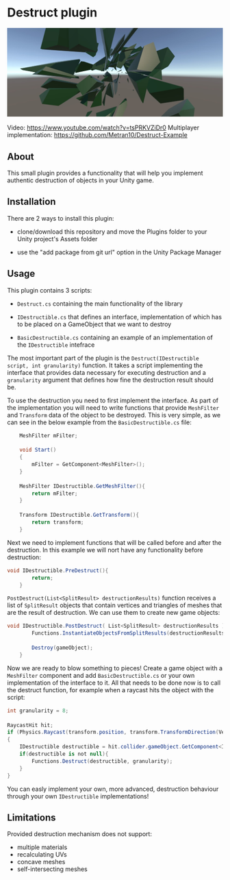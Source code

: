 # Destruct plugin

![intro](Images/image.jpg)

Video: https://www.youtube.com/watch?v=tsPRKVZiDr0
Multiplayer implementation: https://github.com/Metran10/Destruct-Example

## About

This small plugin provides a functionality that will help you implement authentic destruction of objects in your Unity game.

## Installation

There are 2 ways to install this plugin:

- clone/download this repository and move the Plugins folder to your Unity project's Assets folder

- use the "add package from git url" option in the Unity Package Manager

## Usage

This plugin contains 3 scripts:

- `Destruct.cs` containing the main functionality of the library

- `IDestructible.cs` that defines an interface, implementation of which has to be placed on a GameObject that we want to destroy

- `BasicDestructible.cs` containing an example of an implementation of the `IDestructible` intefrace

The most important part of the plugin is the `Destruct(IDestructible script, int granularity)` function. It takes a script implementing the interface that provides data necessary for executing destruction and a `granularity` argument that defines how fine the destruction result should be.

To use the destruction you need to first implement the interface. As part of the implementation you will need to write functions that provide `MeshFilter` and `Transform` data of the object to be destroyed. This is very simple, as we can see in the below example from the `BasicDestructible.cs` file:

```cs
    MeshFilter mFilter;
    
    void Start()
    {
        mFilter = GetComponent<MeshFilter>();
    }

    MeshFilter IDestructible.GetMeshFilter(){
        return mFilter;
    }

    Transform IDestructible.GetTransform(){
        return transform;
    }
```

Next we need to implement functions that will be called before and after the destruction. In this example we will nort have any functionality before destruction:
```cs
void IDestructible.PreDestruct(){
        return;
    }
```

 `PostDestruct(List<SplitResult> destructionResults)` function receives a list of `SplitResult` objects that contain vertices and triangles of meshes that are the result of destruction. We can use them to create new game objects:

```cs
void IDestructible.PostDestruct( List<SplitResult> destructionResults ){
        Functions.InstantiateObjectsFromSplitResults(destructionResults, transform.position, transform.rotation, GetComponent<MeshRenderer>().material);

        Destroy(gameObject);
    }
```

Now we are ready to blow something to pieces! Create a game object with a `MeshFilter` component and add `BasicDestructible.cs` or your own implementation of the interface to it. All that needs to be done now is to call the destruct function, for example when a raycast hits the object with the script:

```cs
int granularity = 8;

RaycastHit hit;
if (Physics.Raycast(transform.position, transform.TransformDirection(Vector3.forward), out hit, Mathf.Infinity))
{
    IDestructible destructible = hit.collider.gameObject.GetComponent<IDestructible>();
    if(destructible is not null){
        Functions.Destruct(destructible, granularity);
    }
}
```

You can easly implement your own, more advanced, destruction behaviour through your own `IDestructible` implementations!

## Limitations

Provided destruction mechanism does not support:
- multiple materials
- recalculating UVs
- concave meshes
- self-intersecting meshes